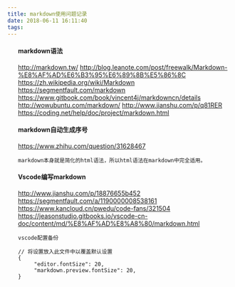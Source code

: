 ```yaml
---
title: markdown使用问题记录
date: 2018-06-11 16:11:40
tags:
---
```


<!-- more -->

<ol>

#### markdown语法
http://markdown.tw/
http://blog.leanote.com/post/freewalk/Markdown-%E8%AF%AD%E6%B3%95%E6%89%8B%E5%86%8C
https://zh.wikipedia.org/wiki/Markdown
https://segmentfault.com/markdown
https://www.gitbook.com/book/vincent4j/markdowncn/details
http://wowubuntu.com/markdown/
http://www.jianshu.com/p/q81RER
https://coding.net/help/doc/project/markdown.html

#### markdown自动生成序号
https://www.zhihu.com/question/31628467
```
markdown本身就是简化的html语法，所以html语法在markdown中完全适用。
```

#### Vscode编写markdown
http://www.jianshu.com/p/18876655b452
https://segmentfault.com/a/1190000008538161
https://www.kancloud.cn/pwedu/code-fans/321504
https://jeasonstudio.gitbooks.io/vscode-cn-doc/content/md/%E8%AF%AD%E8%A8%80/markdown.html
```
vscode配置备份

// 将设置放入此文件中以覆盖默认设置
{
     "editor.fontSize": 20,
     "markdown.preview.fontSize": 20,
}
```
